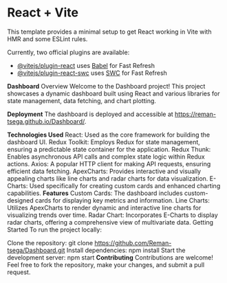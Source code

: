 # React + Vite

This template provides a minimal setup to get React working in Vite with HMR and some ESLint rules.

Currently, two official plugins are available:

- [@vitejs/plugin-react](https://github.com/vitejs/vite-plugin-react/blob/main/packages/plugin-react/README.md) uses [Babel](https://babeljs.io/) for Fast Refresh
- [@vitejs/plugin-react-swc](https://github.com/vitejs/vite-plugin-react-swc) uses [SWC](https://swc.rs/) for Fast Refresh


**Dashboard**
Overview
Welcome to the Dashboard project! This project showcases a dynamic dashboard built using React and various libraries for state management, data fetching, and chart plotting.

**Deployment**
The dashboard is deployed and accessible at https://reman-tsega.github.io/Dashboard/.

**Technologies Used**
React: Used as the core framework for building the dashboard UI.
Redux Toolkit: Employs Redux for state management, ensuring a predictable state container for the application.
Redux Thunk: Enables asynchronous API calls and complex state logic within Redux actions.
Axios: A popular HTTP client for making API requests, ensuring efficient data fetching.
ApexCharts: Provides interactive and visually appealing charts like line charts and radar charts for data visualization.
E-Charts: Used specifically for creating custom cards and enhanced charting capabilities.
**Features**
Custom Cards: The dashboard includes custom-designed cards for displaying key metrics and information.
Line Charts: Utilizes ApexCharts to render dynamic and interactive line charts for visualizing trends over time.
Radar Chart: Incorporates E-Charts to display radar charts, offering a comprehensive view of multivariate data.
Getting Started
To run the project locally:

Clone the repository: git clone https://github.com/Reman-tsega/Dashboard.git
Install dependencies: npm install
Start the development server: npm start
**Contributing**
Contributions are welcome! Feel free to fork the repository, make your changes, and submit a pull request.
